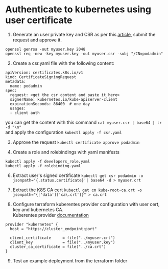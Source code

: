 # Authenticate to kubernetes using user certificate

1. Generate an user private key and CSR as per this [article](https://kubernetes.io/docs/reference/access-authn-authz/certificate-signing-requests/#normal-user), submit the request and approve it. <br>
```
openssl genrsa -out myuser.key 2048
openssl req -new -key myuser.key -out myuser.csr -subj "/CN=podadmin"
```
2. Create a csr.yaml file with the following content:
```
apiVersion: certificates.k8s.io/v1
kind: CertificateSigningRequest
metadata:
  name: podadmin
spec:
  request: <get the csr content and paste it here>
  signerName: kubernetes.io/kube-apiserver-client
  expirationSeconds: 86400  # one day
  usages:
  - client auth
```
you can get the content with this command `cat myuser.csr | base64 | tr -d "\n"` <br>
and apply the configuration `kubectl apply -f csr.yaml` <br>

3. Approve the request `kubectl certificate approve podadmin` <br>

4. Create a role and rolebindings with yaml manifests <br>
```
kubectl apply -f developers_role.yaml
kubectl apply -f rolebinding.yaml
```
6. Extract user's signed certificate `kubectl get csr podadmin -o jsonpath='{.status.certificate}'| base64 -d > myuser.crt` <br>

7. Extract the K8S CA cert `kubectl get cm kube-root-ca.crt -o jsonpath="{['data']['ca\.crt']}" > ca.crt` <br>

8. Configure terraform kuberentes provider configuration with user cert, key and kubernetes CA. <br>
Kuberentes provider [documentation](https://registry.terraform.io/providers/hashicorp/kubernetes/latest/docs#credentials-config)
```
provider "kubernetes" {
  host = "https://cluster_endpoint:port"

  client_certificate     = file("../myuser.crt")
  client_key             = file("../myuser.key")
  cluster_ca_certificate = file("../ca.crt") 
}
```

9. Test an example deployment from the terraform folder

